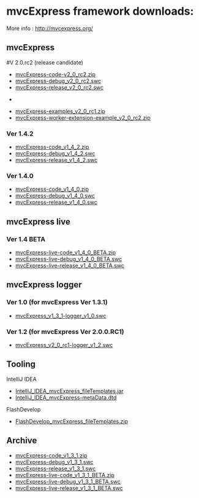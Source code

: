 mvcExpress framework downloads:
====================

 More info : http://mvcexpress.org/


mvcExpress
----------


#V 2.0.rc2 (release candidate)
* [mvcExpress-code-v2_0_rc2.zip](https://github.com/MindScriptAct/mvcExpress-downloads/raw/master/mvcExpress-framework-v2/mvcExpress-code-v2_0_rc2.zip)
* [mvcExpress-debug_v2_0_rc2.swc](https://github.com/MindScriptAct/mvcExpress-downloads/raw/master/mvcExpress-framework-v2/mvcExpress-debug_v2_0_rc2.swc)
* [mvcExpress-release_v2_0_rc2.swc](https://github.com/MindScriptAct/mvcExpress-downloads/raw/master/mvcExpress-framework-v2/mvcExpress-release_v2_0_rc2.swc)

-

* [mvcExpress-examples_v2_0_rc1.zip](https://github.com/MindScriptAct/mvcExpress-downloads/raw/master/examples/mvcExpress-examples_v2_0_rc1.zip)
* [mvcExpress-worker-extension-example_v2_0_rc2.zip](https://github.com/MindScriptAct/mvcExpress-downloads/raw/master/examples/mvcExpress-worker-extension-example_v2_0_rc2.zip)





### Ver 1.4.2

* [mvcExpress-code_v1_4_2.zip](https://github.com/MindScriptAct/mvcExpress-downloads/raw/master/mvcExpress-framework/mvcExpress-code_v1_4_2.zip)
* [mvcExpress-debug_v1_4_2.swc](https://github.com/MindScriptAct/mvcExpress-downloads/raw/master/mvcExpress-framework/mvcExpress-debug_v1_4_2.swc)
* [mvcExpress-release_v1_4_2.swc](https://github.com/MindScriptAct/mvcExpress-downloads/raw/master/mvcExpress-framework/mvcExpress-release_v1_4_2.swc)


### Ver 1.4.0

* [mvcExpress-code_v1_4_0.zip](https://github.com/MindScriptAct/mvcExpress-downloads/raw/master/mvcExpress-framework/mvcExpress-code_v1_4_0.zip)
* [mvcExpress-debug_v1_4_0.swc](https://github.com/MindScriptAct/mvcExpress-downloads/raw/master/mvcExpress-framework/mvcExpress-debug_v1_4_0.swc)
* [mvcExpress-release_v1_4_0.swc](https://github.com/MindScriptAct/mvcExpress-downloads/raw/master/mvcExpress-framework/mvcExpress-release_v1_4_0.swc)

mvcExpress live
---------------

### Ver 1.4 BETA

* [mvcExpress-live-code_v1_4_0_BETA.zip](https://github.com/MindScriptAct/mvcExpress-downloads/raw/master/mvcExpress-live-framework/mvcExpress-live-code_v1_4_0_BETA.zip)
* [mvcExpress-live-debug_v1_4_0_BETA.swc](https://github.com/MindScriptAct/mvcExpress-downloads/raw/master/mvcExpress-live-framework/mvcExpress-live-debug_v1_4_0_BETA.swc)
* [mvcExpress-live-release_v1_4_0_BETA.swc](https://github.com/MindScriptAct/mvcExpress-downloads/raw/master/mvcExpress-live-framework/mvcExpress-live-release_v1_4_0_BETA.swc)


mvcExpress logger 
------------------

### Ver 1.0   (for mvcExpress Ver 1.3.1)

* [mvcExpress_v1_3_1-logger_v1_0.swc](https://github.com/MindScriptAct/mvcExpress-downloads/raw/master/mvcExpress-logger/mvcExpress_v1_3_1-logger_v1_0.swc)

### Ver 1.2   (for mvcExpress Ver 2.0.0.RC1)

* [mvcExpress_v2_0_rc1-logger_v1_2.swc](https://github.com/MindScriptAct/mvcExpress-downloads/raw/master/mvcExpress-logger/mvcExpress_v2_0_rc1-logger_v1_2.swc)




Tooling
-------

IntelliJ IDEA

* [IntelliJ_IDEA_mvcExpress_fileTemplates.jar](https://github.com/MindScriptAct/mvcExpress-downloads/blob/master/tooling/IntelliJ_IDEA/IntelliJ_IDEA_mvcExpress_fileTemplates.jar?raw=true)
* [IntelliJ_IDEA_mvcExpress-metaData.dtd](https://github.com/MindScriptAct/mvcExpress-downloads/blob/master/tooling/IntelliJ_IDEA/IntelliJ_IDEA_mvcExpress-metaData.dtd?raw=true)

FlashDevelop

* [FlashDevelop_mvcExpress_fileTemplates.zip](https://github.com/MindScriptAct/mvcExpress-downloads/blob/master/tooling/FlashDevelop/FlashDevelop_mvcExpress_fileTemplates.zip?raw=true)


Archive
-------

* [mvcExpress-code_v1_3_1.zip](https://github.com/MindScriptAct/mvcExpress-downloads/raw/master/mvcExpress-framework/mvcExpress-code_v1_3_1.zip)
* [mvcExpress-debug_v1_3_1.swc](https://github.com/MindScriptAct/mvcExpress-downloads/raw/master/mvcExpress-framework/mvcExpress-debug_v1_3_1.swc)
* [mvcExpress-release_v1_3_1.swc](https://github.com/MindScriptAct/mvcExpress-downloads/raw/master/mvcExpress-framework/mvcExpress-release_v1_3_1.swc)
* [mvcExpress-live-code_v1_3_1_BETA.zip](https://github.com/MindScriptAct/mvcExpress-downloads/raw/master/mvcExpress-live-framework/mvcExpress-live-code_v1_3_1_BETA.zip)
* [mvcExpress-live-debug_v1_3_1_BETA.swc](https://github.com/MindScriptAct/mvcExpress-downloads/raw/master/mvcExpress-live-framework/mvcExpress-live-debug_v1_3_1_BETA.swc)
* [mvcExpress-live-release_v1_3_1_BETA.swc](https://github.com/MindScriptAct/mvcExpress-downloads/raw/master/mvcExpress-live-framework/mvcExpress-live-release_v1_3_1_BETA.swc)
